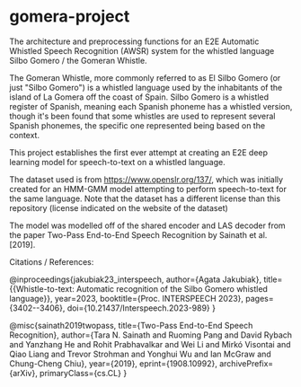 # gomera-project
The architecture and preprocessing functions for an E2E Automatic Whistled Speech Recognition (AWSR) system for the whistled language Silbo Gomero / the Gomeran Whistle.

The Gomeran Whistle, more commonly referred to as El Silbo Gomero (or just "Silbo Gomero") is a whistled language used by the inhabitants of the island of La Gomera off the coast of Spain.
Silbo Gomero is a whistled register of Spanish, meaning each Spanish phoneme has a whistled version, though it's been found that some whistles are used to represent several Spanish phonemes, the specific one 
represented being based on the context.

This project establishes the first ever attempt at creating an E2E deep learning model for speech-to-text on a whistled language.

The dataset used is from https://www.openslr.org/137/, which was initially created for an HMM-GMM model attempting to perform speech-to-text for the same language. Note that the dataset has a different license than this repository (license indicated on the website of the dataset)

The model was modelled off of the shared encoder and LAS decoder from the paper Two-Pass End-to-End Speech Recognition by Sainath et al. [2019].






Citations / References:


@inproceedings{jakubiak23_interspeech,
  author={Agata Jakubiak},
  title={{Whistle-to-text: Automatic recognition of the Silbo Gomero whistled language}},
  year=2023,
  booktitle={Proc. INTERSPEECH 2023},
  pages={3402--3406},
  doi={10.21437/Interspeech.2023-989}
}

@misc{sainath2019twopass,
      title={Two-Pass End-to-End Speech Recognition}, 
      author={Tara N. Sainath and Ruoming Pang and David Rybach and Yanzhang He and Rohit Prabhavalkar and Wei Li and Mirkó Visontai and Qiao Liang and Trevor Strohman and Yonghui Wu and Ian McGraw and Chung-Cheng Chiu},
      year={2019},
      eprint={1908.10992},
      archivePrefix={arXiv},
      primaryClass={cs.CL}
}
